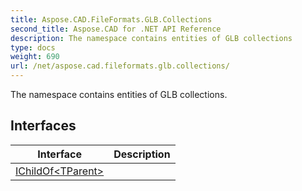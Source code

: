 ```yaml
---
title: Aspose.CAD.FileFormats.GLB.Collections
second_title: Aspose.CAD for .NET API Reference
description: The namespace contains entities of GLB collections
type: docs
weight: 690
url: /net/aspose.cad.fileformats.glb.collections/
---
```

The namespace contains entities of GLB collections.

## Interfaces

| Interface | Description |
| --- | --- |
| [IChildOf&lt;TParent&gt;](./ichildof-1/) |  |


